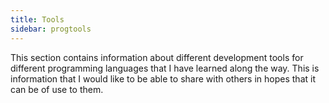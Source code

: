 ```yaml
---
title: Tools
sidebar: progtools
---
```


This section contains information about different development tools for different programming languages that I have
learned along the way.  This is information that I would like to be able to share with others in hopes that it can
be of use to them.
